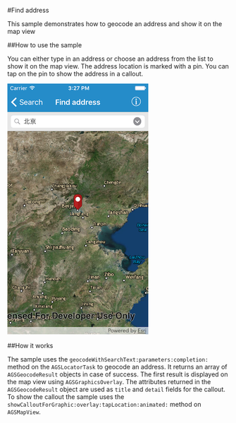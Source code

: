 #Find address

This sample demonstrates how to geocode an address and show it on the map view


##How to use the sample

You can either type in an address or choose an address from the list to show it on the map view. The address location is marked with a pin. You can tap on the pin to show the address in a callout.


![](image1.png)


##How it works

The sample uses the `geocodeWithSearchText:parameters:completion:` method on the `AGSLocatorTask` to geocode an address. It returns an array of `AGSGeocodeResult` objects in case of success. The first result is displayed on the map view using `AGSGraphicsOverlay`. The attributes returned in the `AGSGeocodeResult` object are used as `title` and `detail` fields for the callout.  To show the callout the sample uses the `showCalloutForGraphic:overlay:tapLocation:animated:` method on `AGSMapView`.



